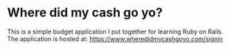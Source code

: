 # Where did my cash go yo?

This is a simple budget application I put together for learning Ruby on Rails.  The application is hosted at: https://www.wheredidmycashgoyo.com/signin